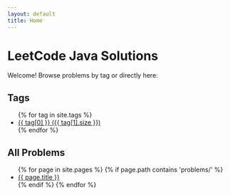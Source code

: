 ```yaml
---
layout: default
title: Home
---
```


# LeetCode Java Solutions

Welcome! Browse problems by tag or directly here:

## Tags
<ul>
  {% for tag in site.tags %}
    <li><a href="{{ site.baseurl }}/tags/{{ tag[0] }}">{{ tag[0] }} ({{ tag[1].size }})</a></li>
  {% endfor %}
</ul>

## All Problems
<ul>
  {% for page in site.pages %}
    {% if page.path contains 'problems/' %}
      <li><a href="{{ page.url }}">{{ page.title }}</a></li>
    {% endif %}
  {% endfor %}
</ul>
